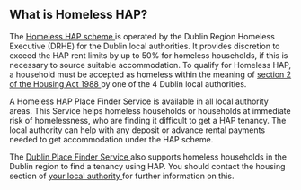 ##  What is Homeless HAP?

The [ Homeless HAP scheme ](https://www.homelessdublin.ie/homeless-hap) is
operated by the Dublin Region Homeless Executive (DRHE) for the Dublin local
authorities. It provides discretion to exceed the HAP rent limits by up to 50%
for homeless households, if this is necessary to source suitable
accommodation. To qualify for Homeless HAP, a household must be accepted as
homeless within the meaning of [ section 2 of the Housing Act 1988
](http://www.irishstatutebook.ie/eli/1988/act/28/section/2/enacted/en/html) by
one of the 4 Dublin local authorities.

A Homeless HAP Place Finder Service is available in all local authority areas.
This Service helps homeless households or households at immediate risk of
homelessness, who are finding it difficult to get a HAP tenancy. The local
authority can help with any deposit or advance rental payments needed to get
accommodation under the HAP scheme.

The [ Dublin Place Finder Service
](https://councilmeetings.dublincity.ie/documents/s2209/HAP%20Dublin%20Place%20Finder.pdf)
also supports homeless households in the Dublin region to find a tenancy using
HAP. You should contact the housing section of [ your local authority
](https://www.gov.ie/en/publication/942f74-local-authorities/) for further
information on this.
